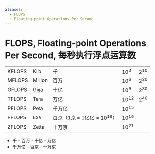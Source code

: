 ```yaml
---
aliases:
  - FLOPS
  - Floating-point Operations Per Second
---
```

# FLOPS, Floating-point Operations Per Second, 每秒执行浮点运算数

|        |         |                          |           |          |
| ------ | ------- | ------------------------ | --------- | -------- |
| KFLOPS | Kilo    | 千                        | $10^{3}$  | $2^{10}$ |
| MFLOPS | Million | 百万                       | $10^{6}$  | $2^{20}$ |
| GFLOPS | Giga    | 十亿                       | $10^{9}$  | $2^{30}$ |
| TFLOPS | Tera    | 万亿                       | $10^{12}$ | $2^{40}$ |
| PFLOPS | Peta    | 千万亿                      | $10^{15}$ |          |
| FFLOPS | Exa     | 百京（1京 = 1亿亿 = $10^{16}$） | $10^{18}$ |          |
| ZFLOPS | Zetta   | 十万京                      | $10^{21}$ |          |

- 千 - 百万 - 十亿 - 万亿
- 千万亿 - 百京 - 十万京